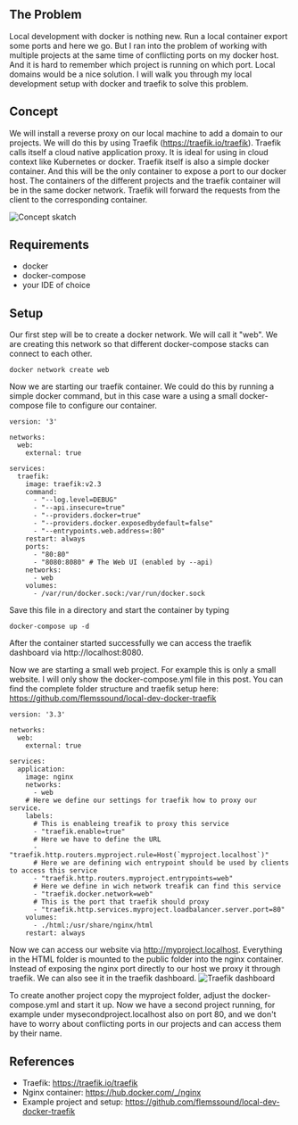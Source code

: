 ## The Problem

Local development with docker is nothing new.
Run a local container export some ports and here we go.
But I ran into the problem of working with multiple projects at the same time of conflicting ports on my docker host. And it is hard to remember which project is running on which port. Local domains would be a nice solution.
I will walk you through my local development setup with docker and traefik to solve this problem.

## Concept

We will install a reverse proxy on our local machine to add a domain to our projects. We will do this by using Traefik (https://traefik.io/traefik).
Traefik calls itself a cloud native application proxy.
It is ideal for using in cloud context like Kubernetes or docker. Traefik itself is also a simple docker container. And this will be the only container to expose a port to our docker host. The containers of the different projects and the traefik container will be in the same docker network. Traefik will forward the requests from the client to the corresponding container.

![Concept skatch](https://dev-to-uploads.s3.amazonaws.com/i/oxq2hx461j78ndvzqq38.jpg)

## Requirements

- docker
- docker-compose
- your IDE of choice

## Setup

Our first step will be to create a docker network.
We will call it "web". We are creating this network so that different docker-compose stacks can connect to each other.

```
docker network create web
```

Now we are starting our traefik container.
We could do this by running a simple docker command, but in this case ware a using a small docker-compose file to configure our container.

```
version: '3'

networks:
  web:
    external: true

services:
  traefik:
    image: traefik:v2.3
    command:
      - "--log.level=DEBUG"
      - "--api.insecure=true"
      - "--providers.docker=true"
      - "--providers.docker.exposedbydefault=false"
      - "--entrypoints.web.address=:80"
    restart: always
    ports:
      - "80:80"
      - "8080:8080" # The Web UI (enabled by --api)
    networks:
      - web
    volumes:
      - /var/run/docker.sock:/var/run/docker.sock
```
Save this file in a directory and start the container by typing
```
docker-compose up -d
```
After the container started successfully we can access the traefik dashboard via http://localhost:8080.

Now we are starting a small web project. For example this is only a small website. I will only show the docker-compose.yml file in this post. You can find the complete folder structure and traefik setup here: https://github.com/flemssound/local-dev-docker-traefik

```
version: '3.3'

networks:
  web:
    external: true

services:
  application:
    image: nginx
    networks:
      - web
    # Here we define our settings for traefik how to proxy our service.
    labels:
      # This is enableing treafik to proxy this service
      - "traefik.enable=true"
      # Here we have to define the URL
      - "traefik.http.routers.myproject.rule=Host(`myproject.localhost`)"
      # Here we are defining wich entrypoint should be used by clients to access this service
      - "traefik.http.routers.myproject.entrypoints=web"
      # Here we define in wich network treafik can find this service
      - "traefik.docker.network=web"
      # This is the port that traefik should proxy
      - "traefik.http.services.myproject.loadbalancer.server.port=80"
    volumes:
      - ./html:/usr/share/nginx/html
    restart: always
```
Now we can access our website via http://myproject.localhost.
Everything in the HTML folder is mounted to the public folder into the nginx container.
Instead of exposing the nginx port directly to our host we proxy it through traefik.
We can also see it in the traefik dashboard.
![Traefik dashboard](https://dev-to-uploads.s3.amazonaws.com/i/pmhz3aw76g41b8j1s29e.png)

To create another project copy the myproject folder, adjust the docker-compose.yml and start it up. Now we have a second project running, for example under mysecondproject.localhost also on port 80, and we don't have to worry about conflicting ports in our projects and can access them by their name.

## References
- Traefik: https://traefik.io/traefik
- Nginx container: https://hub.docker.com/_/nginx
- Example project and setup: https://github.com/flemssound/local-dev-docker-traefik
